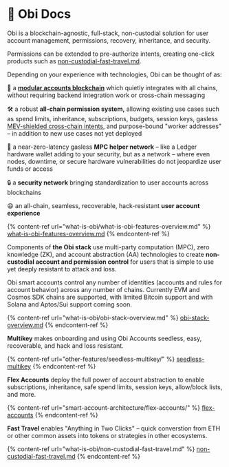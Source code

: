 # 🔵 Obi Docs

Obi is a blockchain-agnostic, full-stack, non-custodial solution for user account management, permissions, recovery, inheritance, and security.

Permissions can be extended to pre-authorize intents, creating one-click products such as [non-custodial-fast-travel.md](what-is-obi/non-custodial-fast-travel.md "mention").

Depending on your experience with technologies, Obi can be thought of as:

🧩 a [**modular accounts blockchain**](important-concepts/glossary.md.md) which quietly integrates with all chains, without requiring backend integration work or cross-chain messaging

🛠️ a robust **all-chain permission system,** allowing existing use cases such as spend limits, inheritance, subscriptions, budgets, session keys, gasless [MEV-shielded cross-chain intents](important-concepts/glossary.md.md), and purpose-bound "worker addresses" – in addition to new use cases not yet deployed

🔑 a near-zero-latency gasless **MPC helper network** – like a Ledger hardware wallet adding to your security, but as a network – where even nodes, downtime, or secure hardware vulnerabilities do not jeopardize user funds or access

🔒 a **security network** bringing standardization to user accounts across blockchains

😄 an all-chain, seamless, recoverable, hack-resistant **user account experience**

{% content-ref url="what-is-obi/what-is-obi-features-overview.md" %}
[what-is-obi-features-overview.md](what-is-obi/what-is-obi-features-overview.md)
{% endcontent-ref %}

Components of **the Obi stack** use multi-party computation (MPC), zero knowledge (ZK), and account abstraction (AA) technologies to create **non-custodial account and permission control** for users that is simple to use yet deeply resistant to attack and loss.

Obi smart accounts control any number of identities (accounts and rules for account behavior) across any number of chains. Currently EVM and Cosmos SDK chains are supported, with limited Bitcoin support and with Solana and Aptos/Sui support coming soon.

{% content-ref url="what-is-obi/obi-stack-overview.md" %}
[obi-stack-overview.md](what-is-obi/obi-stack-overview.md)
{% endcontent-ref %}

**Multikey** makes onboarding and using Obi Accounts seedless, easy, recoverable, and hack and loss resistant.

{% content-ref url="other-features/seedless-multikey/" %}
[seedless-multikey](other-features/seedless-multikey/)
{% endcontent-ref %}

**Flex Accounts** deploy the full power of account abstraction to enable subscriptions, inheritance, safe spend limits, session keys, allow/block lists, and more.

{% content-ref url="smart-account-architecture/flex-accounts/" %}
[flex-accounts](smart-account-architecture/flex-accounts/)
{% endcontent-ref %}

**Fast Travel** enables "Anything in Two Clicks" – quick converstion from ETH or other common assets into tokens or strategies in other ecosystems.

{% content-ref url="what-is-obi/non-custodial-fast-travel.md" %}
[non-custodial-fast-travel.md](what-is-obi/non-custodial-fast-travel.md)
{% endcontent-ref %}

